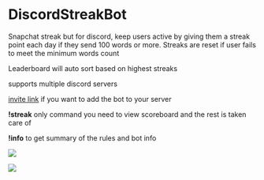 # DiscordStreakBot


Snapchat streak but for discord, keep users active by giving them a streak point each day if they send 100 words or more. Streaks are reset if user fails to meet the minimum words count

Leaderboard will auto sort based on highest streaks

supports multiple discord servers

[invite link](https://discordapp.com/oauth2/authorize?client_id=685559923450445887&permissions=2048&scope=bot) if you want to add the bot to your server

**!streak** only command you need to view scoreboard and the rest is taken care of

**!info** to get summary of the rules and bot info


![](https://i.imgur.com/FwIEvYK.png)

![](https://i.imgur.com/5C8Di2y.png)


